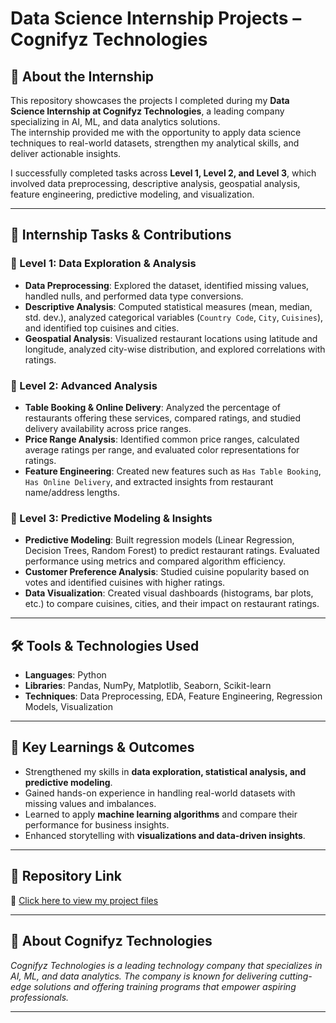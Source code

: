 # Data Science Internship Projects – Cognifyz Technologies  

## 📌 About the Internship  
This repository showcases the projects I completed during my **Data Science Internship at Cognifyz Technologies**, a leading company specializing in AI, ML, and data analytics solutions.  
The internship provided me with the opportunity to apply data science techniques to real-world datasets, strengthen my analytical skills, and deliver actionable insights.  

I successfully completed tasks across **Level 1, Level 2, and Level 3**, which involved data preprocessing, descriptive analysis, geospatial analysis, feature engineering, predictive modeling, and visualization.  

---

## 🚀 Internship Tasks & Contributions  

### 🔹 Level 1: Data Exploration & Analysis  
- **Data Preprocessing**: Explored the dataset, identified missing values, handled nulls, and performed data type conversions.  
- **Descriptive Analysis**: Computed statistical measures (mean, median, std. dev.), analyzed categorical variables (`Country Code`, `City`, `Cuisines`), and identified top cuisines and cities.  
- **Geospatial Analysis**: Visualized restaurant locations using latitude and longitude, analyzed city-wise distribution, and explored correlations with ratings.  

### 🔹 Level 2: Advanced Analysis  
- **Table Booking & Online Delivery**: Analyzed the percentage of restaurants offering these services, compared ratings, and studied delivery availability across price ranges.  
- **Price Range Analysis**: Identified common price ranges, calculated average ratings per range, and evaluated color representations for ratings.  
- **Feature Engineering**: Created new features such as `Has Table Booking`, `Has Online Delivery`, and extracted insights from restaurant name/address lengths.  

### 🔹 Level 3: Predictive Modeling & Insights  
- **Predictive Modeling**: Built regression models (Linear Regression, Decision Trees, Random Forest) to predict restaurant ratings. Evaluated performance using metrics and compared algorithm efficiency.  
- **Customer Preference Analysis**: Studied cuisine popularity based on votes and identified cuisines with higher ratings.  
- **Data Visualization**: Created visual dashboards (histograms, bar plots, etc.) to compare cuisines, cities, and their impact on restaurant ratings.  

---

## 🛠️ Tools & Technologies Used  
- **Languages**: Python  
- **Libraries**: Pandas, NumPy, Matplotlib, Seaborn, Scikit-learn  
- **Techniques**: Data Preprocessing, EDA, Feature Engineering, Regression Models, Visualization  

---

## 🎯 Key Learnings & Outcomes  
- Strengthened my skills in **data exploration, statistical analysis, and predictive modeling**.  
- Gained hands-on experience in handling real-world datasets with missing values and imbalances.  
- Learned to apply **machine learning algorithms** and compare their performance for business insights.  
- Enhanced storytelling with **visualizations and data-driven insights**.  

---

## 📂 Repository Link  
🔗 [Click here to view my project files](https://github.com/Saikavyam/SaiK)  

---

## 📌 About Cognifyz Technologies  
*Cognifyz Technologies is a leading technology company that specializes in AI, ML, and data analytics. The company is known for delivering cutting-edge solutions and offering training programs that empower aspiring professionals.*  

---

